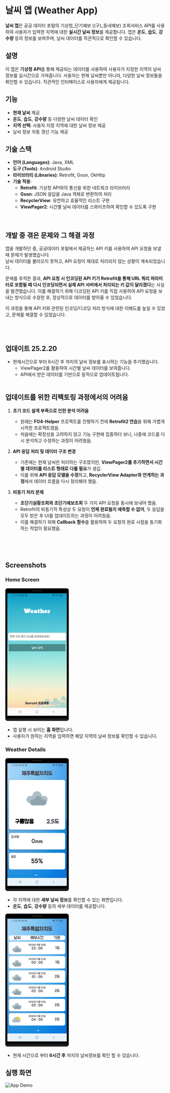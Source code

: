 # 날씨 앱 (Weather App)
**날씨 앱**은 공공 데이터 포털의 기상청_단기예보 ((구)_동네예보) 조회서비스 API를 사용하여 사용자가 입력한 지역에 대한 **실시간 날씨 정보**를 제공합니다. 앱은 **온도**, **습도**, **강수량** 등의 정보를 보여주며, 날씨 데이터를 직관적으로 확인할 수 있습니다.


## 설명

이 앱은 **기상청 API**를 통해 제공되는 데이터를 사용하여 사용자가 지정한 지역의 날씨 정보를 실시간으로 가져옵니다. 사용자는 현재 날씨뿐만 아니라, 다양한 날씨 정보들을 확인할 수 있습니다. 직관적인 인터페이스로 사용자에게 제공됩니다.


## 기능

- **현재 날씨** 제공
- **온도**, **습도**, **강수량** 등 다양한 날씨 데이터 확인
- **지역 선택**: 사용자 지정 지역에 대한 날씨 정보 제공
- 날씨 정보 자동 갱신 기능 제공


## 기술 스택

- **언어 (Languages)**: Java, XML
- **도구 (Tools)**: Android Studio
- **라이브러리 (Libraries)**: Retrofit, Gson, OkHttp
- **기술 적용**:
  - **Retrofit**: 기상청 API와의 통신을 위한 네트워크 라이브러리
  - **Gson**: JSON 응답을 Java 객체로 변환하여 처리
  - **RecyclerView**: 유연하고 효율적인 리스트 구현
  - **ViewPager2**: 시간별 날씨 데이터를 스와이프하여 확인할 수 있도록 구현<br><br><br>

## 개발 중 겪은 문제와 그 해결 과정
앱을 개발하던 중, 공공데이터 포털에서 제공하는 API 키를 사용하여 API 요청을 보낼 때 문제가 발생했습니다. <br>날씨 데이터를 불러오지 못하고, API 요청이 제대로 처리되지 않는 상황이 계속되었습니다.

문제를 추적한 결과, **API 요청 시 인코딩된 API 키가 Retrofit을 통해 URL 쿼리 파라미터로 포함될 때 다시 인코딩되면서 실제 API 서버에서 처리되는 키 값이 달라졌다**는 사실을 발견했습니다. 이를 해결하기 위해 디코딩된 API 키를 직접 사용하여 API 요청을 보내는 방식으로 수정한 후, 정상적으로 데이터를 받아올 수 있었습니다.

이 과정을 통해 API 키와 관련된 인코딩/디코딩 처리 방식에 대한 이해도를 높일 수 있었고, 문제를 해결할 수 있었습니다.<br><br><br><br>


## 업데이트 25.2.20
- 현재시간으로 부터 6시간 후 까지의 날씨 정보를 표시하는 기능을 추가했습니다.
    - ViewPager2를 활용하여 시간별 날씨 데이터를 보여줍니다.
    - API에서 받은 데이터를 기반으로 동적으로 업데이트됩니다. <br><br>

##  업데이트를 위한 리팩토링 과정에서의 어려움
1. **초기 코드 설계 부족으로 인한 분석 어려움**
   - 원래는 **FO4-Helper** 프로젝트를 진행하기 전에 **Retrofit2 연습**을 위해 가볍게 시작한 프로젝트였음.
   - 처음에는 확장성을 고려하지 않고 기능 구현에 집중하다 보니, 나중에 코드를 다시 분석하고 수정하는 과정이 어려웠음.

2. **API 응답 처리 및 데이터 구조 변경**
   - 기존에는 현재 날씨만 처리하는 구조였지만, **ViewPager2를 추가하면서 시간별 데이터를 리스트 형태로 다룰 필요**가 생김.
   - 이를 위해 **API 응답 모델을 수정**하고, **RecyclerView Adapter와 연계하는 과정**에서 데이터 흐름을 다시 정리해야 했음.
   
3. **비동기 처리 문제**  
   - **초단기실황조회와 초단기예보조회** 두 가지 API 요청을 동시에 보내야 했음.  
   - Retrofit의 비동기적 특성상 두 요청이 **언제 완료될지 예측할 수 없어**, 두 응답을 모두 받은 후 UI를 업데이트하는 과정이 어려웠음.  
   - 이를 해결하기 위해 **Callback 함수**를 활용하여 두 요청의 완료 시점을 동기화하는 작업이 필요했음. <br><br>
  

  

<br><br>
## Screenshots

### Home Screen
<img src="screenshots/home.png" alt="home" width="200">

- 앱 실행 시 보이는 **홈 화면**입니다.
- 사용자가 원하는 지역을 입력하면 해당 지역의 날씨 정보를 확인할 수 있습니다.

### Weather Details
<img src="screenshots/showweather.png" alt="home" width="200">

- 각 지역에 대한 **세부 날씨 정보**를 확인할 수 있는 화면입니다.
- **온도**, **습도**, **강수량** 등의 세부 데이터를 제공합니다.

<img src="screenshots/futureweather.png" alt="home" width="200">

- 현재 시간으로 부터 **6시간 후** 까지의 날씨정보를 확인 할 수 있습니다.

## 실행 화면

<img src="screenshots/Screen_recording.gif" alt="App Demo" width="250">
